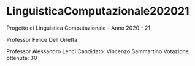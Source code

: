 # LinguisticaComputazionale202021
Progetto di Linguistica Computazionale - Anno 2020 - 21

Professor Felice Dell'Orletta

Professor Alessandro Lenci
Candidato: Vincenzo Sammartino
Votazione ottenuta: 30
